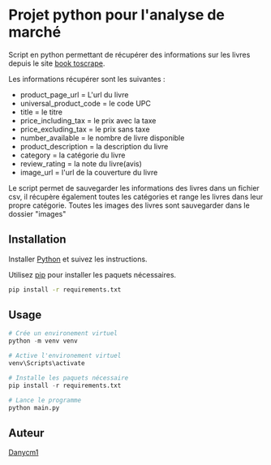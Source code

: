 # Projet python pour l'analyse de marché

Script en python permettant de récupérer des informations sur les livres depuis le site [book toscrape](http://books.toscrape.com/).

Les informations récupérer sont les suivantes :  

- product_page_url = L'url du livre
- universal_product_code = le code UPC
- title = le titre
- price_including_tax = le prix avec la taxe
- price_excluding_tax = le prix sans taxe
- number_available = le nombre de livre disponible
- product_description = la description du livre
- category = la catégorie du livre
- review_rating = la note du livre(avis)
- image_url = l'url de la couverture du livre

Le script permet de sauvegarder les informations des livres dans un fichier csv, il récupère également toutes les catégories et range les livres dans leur propre catégorie. Toutes les images des livres sont sauvegarder dans le dossier "images"

## Installation

Installer [Python](https://www.python.org/ftp/python/3.9.6/python-3.9.6-amd64.exe) et suivez les instructions.


Utilisez [pip](https://pip.pypa.io/en/stable/) pour installer les paquets nécessaires.

```bash
pip install -r requirements.txt
```

## Usage

```python
# Crée un environement virtuel
python -m venv venv

# Active l'environement virtuel
venv\Scripts\activate

# Installe les paquets nécessaire
pip install -r requirements.txt

# Lance le programme
python main.py
```


## Auteur
[Danycm1](https://github.com/Danycm1)
